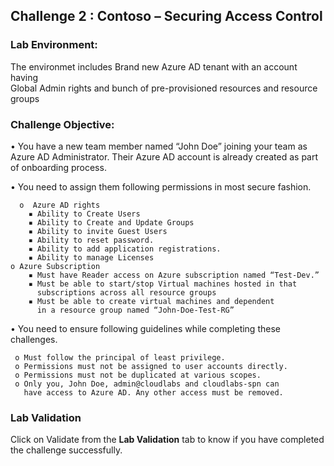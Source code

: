 ## Challenge 2 : Contoso – Securing Access Control

### **Lab Environment:** 
The environmet includes Brand new Azure AD tenant with an account having<br>Global Admin rights and bunch of pre-provisioned resources and resource<br>groups

### **Challenge Objective:**
• You have a new team member named “John Doe” joining your team 
  as Azure AD Administrator. Their Azure AD account is already created 
  as part of onboarding process. 
  
• You need to assign them following permissions in most secure 
  fashion.
      
      o  Azure AD rights
        ▪ Ability to Create Users
        ▪ Ability to Create and Update Groups
        ▪ Ability to invite Guest Users
        ▪ Ability to reset password.
        ▪ Ability to add application registrations.
        ▪ Ability to manage Licenses
    o Azure Subscription
        ▪ Must have Reader access on Azure subscription named “Test-Dev.”
        ▪ Must be able to start/stop Virtual machines hosted in that 
          subscriptions across all resource groups
        ▪ Must be able to create virtual machines and dependent 
          in a resource group named “John-Doe-Test-RG”
• You need to ensure following guidelines while completing these 
challenges. 

     o Must follow the principal of least privilege. 
     o Permissions must not be assigned to user accounts directly.
     o Permissions must not be duplicated at various scopes. 
     o Only you, John Doe, admin@cloudlabs and cloudlabs-spn can 
       have access to Azure AD. Any other access must be removed. 
       
  ### Lab Validation

Click on Validate from the **Lab Validation** tab to know if you have completed the challenge successfully.
